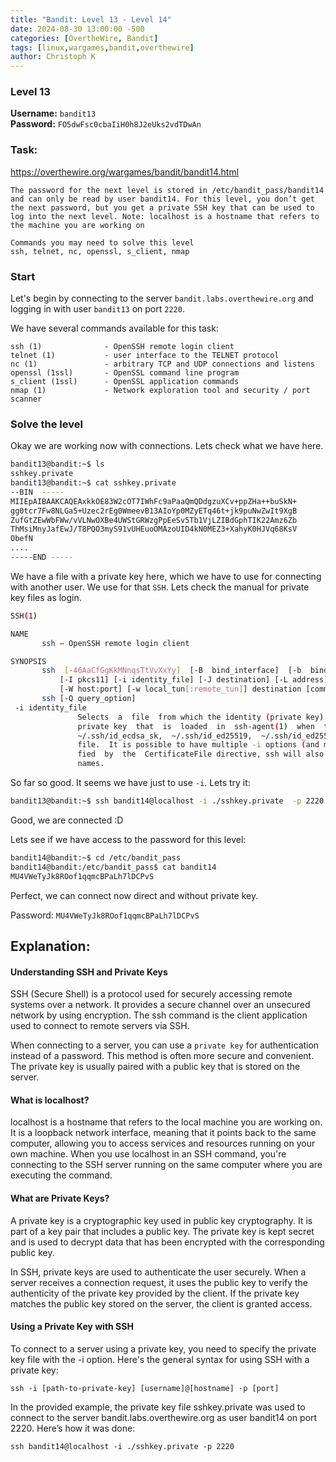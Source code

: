 ```yaml
---
title: "Bandit: Level 13 - Level 14"
date: 2024-08-30 13:00:00 -500 
categories: [OvertheWire, Bandit]
tags: [linux,wargames,bandit,overthewire]
author: Christoph K
---
```


<!-- Change LEVELS -->

### Level 13

**Username:** `bandit13`  
**Password:** `FO5dwFsc0cbaIiH0h8J2eUks2vdTDwAn`

### Task:

<!-- PICTURE FROM TASK -->
https://overthewire.org/wargames/bandit/bandit14.html

    The password for the next level is stored in /etc/bandit_pass/bandit14 and can only be read by user bandit14. For this level, you don’t get the next password, but you get a private SSH key that can be used to log into the next level. Note: localhost is a hostname that refers to the machine you are working on

    Commands you may need to solve this level
    ssh, telnet, nc, openssl, s_client, nmap

<!-- change username bandit!! -->
### Start

Let's begin by connecting to the server `bandit.labs.overthewire.org` and logging in with user `bandit13` on port `2220`.

We have several commands available for this task:


    ssh (1)              - OpenSSH remote login client
    telnet (1)           - user interface to the TELNET protocol
    nc (1)               - arbitrary TCP and UDP connections and listens
    openssl (1ssl)       - OpenSSL command line program
    s_client (1ssl)      - OpenSSL application commands
    nmap (1)             - Network exploration tool and security / port scanner


<!-- CHANGE COMMANDS IF NECCESSARY -->


### Solve the level

Okay we are working now with connections. Lets check what we have here.


```bash
bandit13@bandit:~$ ls
sshkey.private
bandit13@bandit:~$ cat sshkey.private
--BIN  -----
MIIEpAIBAAKCAQEAxkkOE83W2cOT7IWhFc9aPaaQmQDdgzuXCv+ppZHa++buSkN+
gg0tcr7Fw8NLGa5+Uzec2rEg0WmeevB13AIoYp0MZyETq46t+jk9puNwZwIt9XgB
ZufGtZEwWbFWw/vVLNwOXBe4UWStGRWzgPpEeSv5Tb1VjLZIBdGphTIK22Amz6Zb
ThMsiMnyJafEwJ/T8PQO3myS91vUHEuoOMAzoUID4kN0MEZ3+XahyK0HJVq68KsV
ObefN
....
-----END -----

```

We have a file with a private key here, which we have to use for connecting with another user. We use for that `SSH`. Lets check the manual for private key files as login.

```bash
SSH(1)                                                                      General Commands Manual                                                                     SSH(1)

NAME
       ssh — OpenSSH remote login client

SYNOPSIS
       ssh  [-46AaCfGgKkMNnqsTtVvXxYy]  [-B  bind_interface]  [-b  bind_address]  [-c  cipher_spec]  [-D  [bind_address:]port]  [-E log_file] [-e escape_char] [-F configfile]
           [-I pkcs11] [-i identity_file] [-J destination] [-L address] [-l login_name] [-m mac_spec] [-O ctl_cmd] [-o option] [-P tag] [-p port] [-R address]  [-S  ctl_path]
           [-W host:port] [-w local_tun[:remote_tun]] destination [command [argument ...]]
       ssh [-Q query_option]
 -i identity_file
               Selects  a  file  from which the identity (private key) for public key authentication is read.  You can also specify a public key file to use the corresponding
               private key  that  is  loaded  in  ssh-agent(1)  when  the  private  key  file  is  not  present  locally.   The  default  is  ~/.ssh/id_rsa,  ~/.ssh/id_ecdsa,
               ~/.ssh/id_ecdsa_sk,  ~/.ssh/id_ed25519,  ~/.ssh/id_ed25519_sk and ~/.ssh/id_dsa.  Identity files may also be specified on a per-host basis in the configuration
               file.  It is possible to have multiple -i options (and multiple identities specified in configuration files).  If no certificates have been  explicitly  speci‐
               fied  by  the  CertificateFile directive, ssh will also try to load certificate information from the filename obtained by appending -cert.pub to identity file‐
               names.


```

So far so good. It seems we have just to use `-i`. Lets try it:


```bash
bandit13@bandit:~$ ssh bandit14@localhost -i ./sshkey.private  -p 2220
```

Good, we are connected :D 

Lets see if we have access to the password for this level:

```bash
bandit14@bandit:~$ cd /etc/bandit_pass
bandit14@bandit:/etc/bandit_pass$ cat bandit14
MU4VWeTyJk8ROof1qqmcBPaLh7lDCPvS

```

Perfect, we can connect now direct and without private key. 

Password: `MU4VWeTyJk8ROof1qqmcBPaLh7lDCPvS`



## Explanation: 

#### Understanding SSH and Private Keys

SSH (Secure Shell) is a protocol used for securely accessing remote systems over a network. It provides a secure channel over an unsecured network by using encryption. The ssh command is the client application used to connect to remote servers via SSH.

When connecting to a server, you can use a `private key` for authentication instead of a password. This method is often more secure and convenient. The private key is usually paired with a public key that is stored on the server.

#### What is localhost?
localhost is a hostname that refers to the local machine you are working on. It is a loopback network interface, meaning that it points back to the same computer, allowing you to access services and resources running on your own machine. When you use localhost in an SSH command, you're connecting to the SSH server running on the same computer where you are executing the command.

#### What are Private Keys?

A private key is a cryptographic key used in public key cryptography. It is part of a key pair that includes a public key. The private key is kept secret and is used to decrypt data that has been encrypted with the corresponding public key.

In SSH, private keys are used to authenticate the user securely. When a server receives a connection request, it uses the public key to verify the authenticity of the private key provided by the client. If the private key matches the public key stored on the server, the client is granted access.


#### Using a Private Key with SSH
To connect to a server using a private key, you need to specify the private key file with the -i option. Here's the general syntax for using SSH with a private key:


    ssh -i [path-to-private-key] [username]@[hostname] -p [port]

In the provided example, the private key file sshkey.private was used to connect to the server bandit.labs.overthewire.org as user bandit14 on port 2220. Here’s how it was done:

    ssh bandit14@localhost -i ./sshkey.private -p 2220

